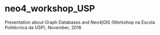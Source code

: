 # neo4_workshop_USP
Presentation about Graph Databases and Neo4jGIS (Workshop na Escola Politécnica da USP), November, 2016
